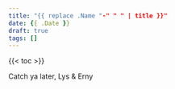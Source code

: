 ```yaml
---
title: "{{ replace .Name "-" " " | title }}"
date: {{ .Date }}
draft: true
tags: []
---
```


{{< toc >}}

Catch ya later,
Lys & Erny
